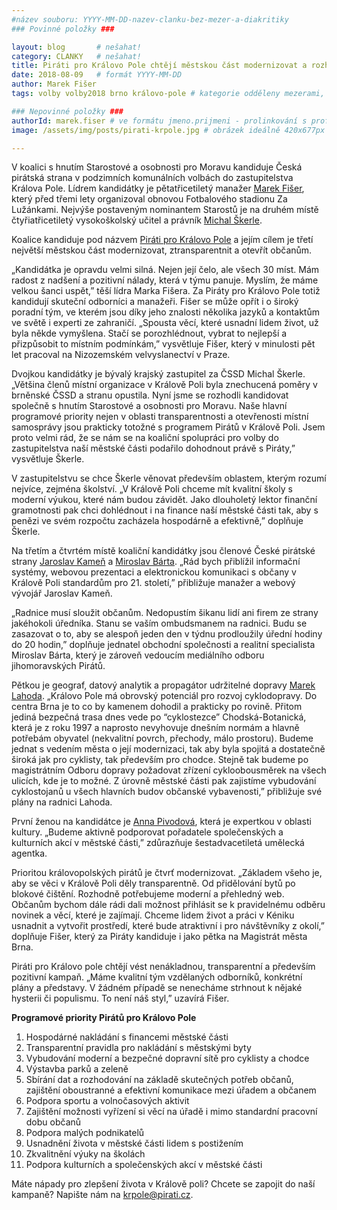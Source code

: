 ```yaml
---
#název souboru: YYYY-MM-DD-nazev-clanku-bez-mezer-a-diakritiky
### Povinné položky ###

layout: blog       # nešahat!
category: CLANKY   # nešahat!
title: Piráti pro Královo Pole chtějí městskou část modernizovat a rozhodovat na základě skutečných potřeb občanů
date: 2018-08-09   # formát YYYY-MM-DD
author: Marek Fišer
tags: volby volby2018 brno královo-pole # kategorie odděleny mezerami, např. volby zemědělství životní-prostředí piráti (viz https://jihomoravsky.pirati.cz/tags/)

### Nepovinné položky ###
authorId: marek.fiser # ve formátu jmeno.prijmeni - prolinkování s profilem přes uid
image: /assets/img/posts/pirati-krpole.jpg # obrázek ideálně 420x677px minifikovaný přes https://tinypng.com/

---
```


V koalici s hnutím Starostové a osobnosti pro Moravu kandiduje Česká pirátská strana v podzimních komunálních volbách do zastupitelstva Králova Pole. Lídrem kandidátky je pětatřicetiletý manažer [Marek Fišer](https://jihomoravsky.pirati.cz/lide/marek-fiser/), který před třemi lety organizoval obnovou Fotbalového stadionu Za Lužánkami. Nejvýše postaveným nominantem Starostů je na druhém místě čtyřiatřicetiletý vysokoškolský učitel a právník [Michal Škerle](https://jihomoravsky.pirati.cz/lide/michal-skerle/).

Koalice kandiduje pod názvem [Piráti pro Královo Pole](https://jihomoravsky.pirati.cz/krpole/) a jejím cílem je třetí největší městskou část modernizovat, ztransparentnit a otevřít občanům.

„Kandidátka je opravdu velmi silná. Nejen její čelo, ale všech 30 míst. Mám radost z nadšení a pozitivní nálady, která v týmu panuje. Myslím, že máme velkou šanci uspět,” těší lídra Marka Fišera. Za Piráty pro Královo Pole totiž kandidují skuteční odborníci a manažeři. Fišer se může opřít i o široký poradní tým, ve kterém jsou díky jeho znalosti několika jazyků a kontaktům ve světě i experti ze zahraničí. „Spousta věcí, které usnadní lidem život, už byla někde vymyšlena. Stačí se porozhlédnout, vybrat to nejlepší a přizpůsobit to místním podmínkám,” vysvětluje Fišer, který v minulosti pět let pracoval na Nizozemském velvyslanectví v Praze.

Dvojkou kandidátky je bývalý krajský zastupitel za ČSSD Michal Škerle. „Většina členů místní organizace v Králově Poli byla znechucená poměry v brněnské ČSSD a stranu opustila. Nyní jsme se rozhodli kandidovat společně s hnutím Starostové a osobnosti pro Moravu. Naše hlavní programové priority nejen v oblasti transparentnosti a otevřenosti místní samosprávy jsou prakticky totožné s programem Pirátů v Králově Poli. Jsem proto velmi rád, že se nám se na koaliční spolupráci pro volby do zastupitelstva naší městské části podařilo dohodnout právě s Piráty,” vysvětluje Škerle.

V zastupitelstvu se chce Škerle věnovat především oblastem, kterým rozumí nejvíce, zejména školství. „V Králově Poli chceme mít kvalitní školy s moderní výukou, které nám budou závidět. Jako dlouholetý lektor finanční gramotnosti pak chci dohlédnout i na finance naší městské části tak, aby s penězi ve svém rozpočtu zacházela hospodárně a efektivně,” doplňuje Škerle.

Na třetím a čtvrtém místě koaliční kandidátky jsou členové České pirátské strany [Jaroslav Kameň](https://jihomoravsky.pirati.cz/lide/jaroslav-kamen/) a [Miroslav Bárta](https://jihomoravsky.pirati.cz/lide/miroslav-barta/). „Rád bych přiblížil informační systémy, webovou prezentaci a elektronickou komunikaci s občany v Králově Poli standardům pro 21. století,” přibližuje manažer a webový vývojář Jaroslav Kameň.

„Radnice musí sloužit občanům. Nedopustím šikanu lidí ani firem ze strany jakéhokoli úředníka. Stanu se vaším ombudsmanem na radnici. Budu se zasazovat o to, aby se alespoň jeden den v týdnu prodloužily úřední hodiny do 20 hodin,” doplňuje jednatel obchodní společnosti a realitní specialista Miroslav Bárta, který je zároveň vedoucím mediálního odboru jihomoravských Pirátů.

Pětkou je geograf, datový analytik a propagátor udržitelné dopravy [Marek Lahoda](https://jihomoravsky.pirati.cz/lide/marek-lahoda/). „Královo Pole má obrovský potenciál pro rozvoj cyklodopravy. Do centra Brna je to co by kamenem dohodil a prakticky po rovině. Přitom jediná bezpečná trasa dnes vede po “cyklostezce” Chodská-Botanická, která je z roku 1997 a naprosto nevyhovuje dnešním normám a hlavně potřebám obyvatel (nekvalitní povrch, přechody, málo prostoru). Budeme jednat s vedením města o její modernizaci, tak aby byla spojitá a dostatečně široká jak pro cyklisty, tak především pro chodce. Stejně tak budeme po magistrátním Odboru dopravy požadovat zřízení cykloobousměrek na všech ulicích, kde je to možné. Z úrovně městské části pak zajistíme vybudování cyklostojanů u všech hlavních budov občanské vybavenosti,” přibližuje své plány na radnici Lahoda.

První ženou na kandidátce je [Anna Pivodová](https://jihomoravsky.pirati.cz/lide/anna-pivodova/), která je expertkou v oblasti kultury. „Budeme aktivně podporovat pořadatele společenských a kulturních akcí v městské části,” zdůrazňuje  šestadvacetiletá umělecká agentka.

Prioritou královopolských pirátů je čtvrť modernizovat. „Základem všeho je, aby se věci v Králově Poli děly transparentně. Od přidělování bytů po blokové čištění. Rozhodně potřebujeme moderní a přehledný web. Občanům bychom dále rádi dali možnost přihlásit se k pravidelnému odběru novinek a věcí, které je zajímají. Chceme lidem život a práci v Kéniku usnadnit a vytvořit prostředí, které bude atraktivní i pro návštěvníky z okolí,” doplňuje Fišer, který za Piráty kandiduje i jako pětka na Magistrát města Brna.

Piráti pro Královo pole chtějí vést nenákladnou, transparentní a především pozitivní kampaň. „Máme kvalitní tým vzdělaných odborníků, konkrétní plány a představy. V žádném případě se nenecháme strhnout k nějaké hysterii či populismu. To není náš styl,” uzavírá Fišer.

**Programové priority Pirátů pro Královo Pole**

1. Hospodárné nakládání s financemi městské části
2. Transparentní pravidla pro nakládání s městskými byty
3. Vybudování moderní a bezpečné dopravní sítě pro cyklisty a chodce
4. Výstavba parků a zeleně
5. Sbírání dat a rozhodování na základě skutečných potřeb občanů, zajištění oboustranné a efektivní komunikace mezi úřadem a občanem
6. Podpora sportu a volnočasových aktivit
7. Zajištění možnosti vyřízení si věcí na úřadě i mimo standardní pracovní dobu občanů
8. Podpora malých podnikatelů
9. Usnadnění života v městské části lidem s postižením
10. Zkvalitnění výuky na školách
11. Podpora kulturních a společenských akcí v městské části

Máte nápady pro zlepšení života v Králově poli? Chcete se zapojit do naší kampaně? Napište nám na [krpole@pirati.cz](mailto:krpole@pirati.cz).
